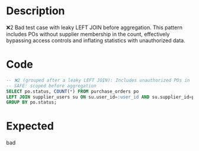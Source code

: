 # Description
❌2 Bad test case with leaky LEFT JOIN before aggregation. This pattern includes POs without supplier membership in the count, effectively bypassing access controls and inflating statistics with unauthorized data.

# Code
```sql
-- ❌2 (grouped after a leaky LEFT JOIN): Includes unauthorized POs in counts
-- SAFE: scoped before aggregation
SELECT po.status, COUNT(*) FROM purchase_orders po
LEFT JOIN supplier_users su ON su.user_id=:user_id AND su.supplier_id=po.supplier_id
GROUP BY po.status;
```

# Expected
bad